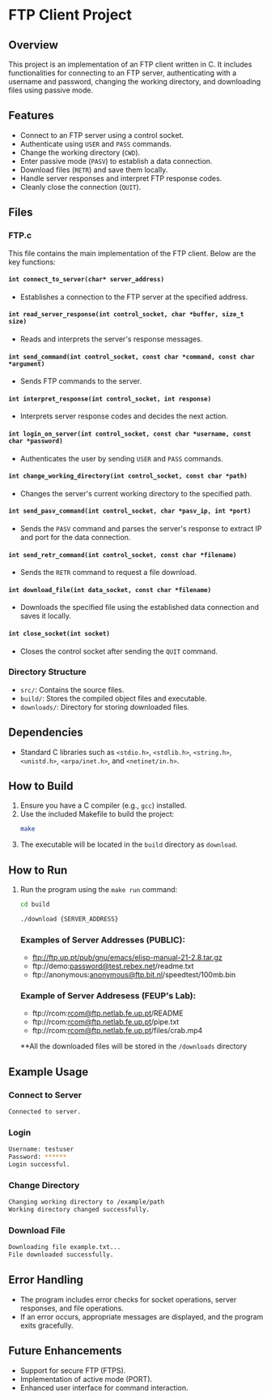 
# FTP Client Project

## Overview

This project is an implementation of an FTP client written in C. It includes functionalities for connecting to an FTP server, authenticating with a username and password, changing the working directory, and downloading files using passive mode.

## Features

- Connect to an FTP server using a control socket.
- Authenticate using `USER` and `PASS` commands.
- Change the working directory (`CWD`).
- Enter passive mode (`PASV`) to establish a data connection.
- Download files (`RETR`) and save them locally.
- Handle server responses and interpret FTP response codes.
- Cleanly close the connection (`QUIT`).

## Files

### FTP.c
This file contains the main implementation of the FTP client. Below are the key functions:

#### `int connect_to_server(char* server_address)`
- Establishes a connection to the FTP server at the specified address.

#### `int read_server_response(int control_socket, char *buffer, size_t size)`
- Reads and interprets the server's response messages.

#### `int send_command(int control_socket, const char *command, const char *argument)`
- Sends FTP commands to the server.

#### `int interpret_response(int control_socket, int response)`
- Interprets server response codes and decides the next action.

#### `int login_on_server(int control_socket, const char *username, const char *password)`
- Authenticates the user by sending `USER` and `PASS` commands.

#### `int change_working_directory(int control_socket, const char *path)`
- Changes the server's current working directory to the specified path.

#### `int send_pasv_command(int control_socket, char *pasv_ip, int *port)`
- Sends the `PASV` command and parses the server's response to extract IP and port for the data connection.

#### `int send_retr_command(int control_socket, const char *filename)`
- Sends the `RETR` command to request a file download.

#### `int download_file(int data_socket, const char *filename)`
- Downloads the specified file using the established data connection and saves it locally.

#### `int close_socket(int socket)`
- Closes the control socket after sending the `QUIT` command.

### Directory Structure

- `src/`: Contains the source files.
- `build/`: Stores the compiled object files and executable.
- `downloads/`: Directory for storing downloaded files.

## Dependencies

- Standard C libraries such as `<stdio.h>`, `<stdlib.h>`, `<string.h>`, `<unistd.h>`, `<arpa/inet.h>`, and `<netinet/in.h>`.

## How to Build

1. Ensure you have a C compiler (e.g., `gcc`) installed.
2. Use the included Makefile to build the project:
   ```bash
   make
   ```
3. The executable will be located in the `build` directory as `download`.

## How to Run

1. Run the program using the `make run` command:
   ```bash
   cd build

   ./download {SERVER_ADDRESS}
   ```
    ### Examples of Server Addresses (PUBLIC):
    - ftp://ftp.up.pt/pub/gnu/emacs/elisp-manual-21-2.8.tar.gz
    - ftp://demo:password@test.rebex.net/readme.txt
    - ftp://anonymous:anonymous@ftp.bit.nl/speedtest/100mb.bin

    ### Example of Server Addresess (FEUP's Lab):
    - ftp://rcom:rcom@ftp.netlab.fe.up.pt/README
    - ftp://rcom:rcom@ftp.netlab.fe.up.pt/pipe.txt
    - ftp://rcom:rcom@ftp.netlab.fe.up.pt/files/crab.mp4 

    **All the downloaded files will be stored in the ``/downloads`` directory


## Example Usage

### Connect to Server
```bash
Connected to server.
```

### Login
```bash
Username: testuser
Password: ******
Login successful.
```

### Change Directory
```bash
Changing working directory to /example/path
Working directory changed successfully.
```

### Download File
```bash
Downloading file example.txt...
File downloaded successfully.
```

## Error Handling
- The program includes error checks for socket operations, server responses, and file operations.
- If an error occurs, appropriate messages are displayed, and the program exits gracefully.

## Future Enhancements
- Support for secure FTP (FTPS).
- Implementation of active mode (PORT).
- Enhanced user interface for command interaction.
